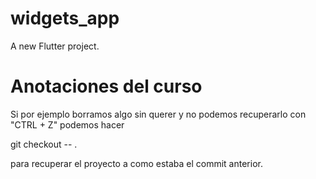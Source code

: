 # widgets_app

A new Flutter project.

# Anotaciones del curso

Si por ejemplo borramos algo sin querer y no podemos recuperarlo con "CTRL + Z" podemos hacer

git checkout -- .

para recuperar el proyecto a como estaba el commit anterior.
